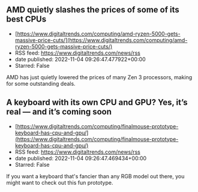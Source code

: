 ## AMD quietly slashes the prices of some of its best CPUs
 - [https://www.digitaltrends.com/computing/amd-ryzen-5000-gets-massive-price-cuts/](https://www.digitaltrends.com/computing/amd-ryzen-5000-gets-massive-price-cuts/)
 - RSS feed: https://www.digitaltrends.com/news/rss
 - date published: 2022-11-04 09:26:47.477922+00:00
 - Starred: False

AMD has just quietly lowered the prices of many Zen 3 processors, making for some outstanding deals.

## A keyboard with its own CPU and GPU? Yes, it’s real — and it’s coming soon
 - [https://www.digitaltrends.com/computing/finalmouse-prototype-keyboard-has-cpu-and-gpu/](https://www.digitaltrends.com/computing/finalmouse-prototype-keyboard-has-cpu-and-gpu/)
 - RSS feed: https://www.digitaltrends.com/news/rss
 - date published: 2022-11-04 09:26:47.469434+00:00
 - Starred: False

If you want a keyboard that's fancier than any RGB model out there, you might want to check out this fun prototype.
